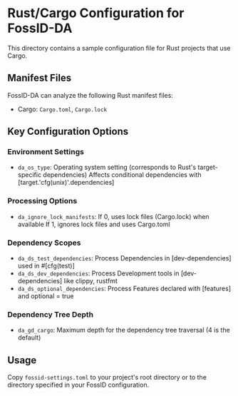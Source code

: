 # Rust/Cargo Configuration for FossID-DA

This directory contains a sample configuration file for Rust projects that use Cargo.

## Manifest Files
FossID-DA can analyze the following Rust manifest files:
- Cargo: `Cargo.toml`, `Cargo.lock`

## Key Configuration Options

### Environment Settings
- `da_os_type`: Operating system setting (corresponds to Rust's target-specific dependencies)
  Affects conditional dependencies with [target.'cfg(unix)'.dependencies]

### Processing Options
- `da_ignore_lock_manifests`: If 0, uses lock files (Cargo.lock) when available
  If 1, ignores lock files and uses Cargo.toml

### Dependency Scopes
- `da_ds_test_dependencies`: Process Dependencies in [dev-dependencies] used in #[cfg(test)]
- `da_ds_dev_dependencies`: Process Development tools in [dev-dependencies] like clippy, rustfmt
- `da_ds_optional_dependencies`: Process Features declared with [features] and optional = true

### Dependency Tree Depth
- `da_gd_cargo`: Maximum depth for the dependency tree traversal (4 is the default)

## Usage
Copy `fossid-settings.toml` to your project's root directory or to the directory specified in your FossID configuration. 
